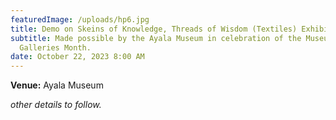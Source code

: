 ```yaml
---
featuredImage: /uploads/hp6.jpg
title: Demo on Skeins of Knowledge, Threads of Wisdom (Textiles) Exhibition
subtitle: Made possible by the Ayala Museum in celebration of the Museums and
  Galleries Month.
date: October 22, 2023 8:00 AM
---
```

**V﻿enue:** Ayala Museum

*o﻿ther details to follow.*